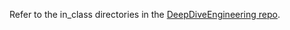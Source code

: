 Refer to the in_class directories in the [DeepDiveEngineering repo](https://github.com/tyomhak/EngineeringDeepDive/tree/main/Cpp/03).
